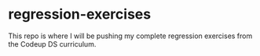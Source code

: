 # regression-exercises
This repo is where I will be pushing my complete regression exercises from the Codeup DS curriculum.